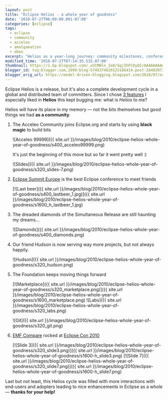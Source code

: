 ```yaml
---
layout: post
title: "Eclipse Helios - a whole year of goodness"
date: '2010-07-27T06:09:00.001-07:00'
categories: [eclipse]
tags:
  - eclipse
  - community
  - acceleo
  - amalgamation
  - obeo
excerpt: "Helios as a year‑long journey: community milestones, conferences, and the bits that made Eclipse Modeling better for real users."
modified_time: '2010-07-27T07:14:35.532-07:00'
thumbnail: https://1.bp.blogspot.com/_u5tMWln_Ie8/SqjIhFCOyQI/AAAAAAAAALI/_vSaQyCXIds/s72-c/acceleo99999.png
blogger_id: tag:blogger.com,1999:blog-5749374620125186414.post-2848207392834697323
blogger_orig_url: https://model-driven-blogging.blogspot.com/2010/07/eclipse-helios-whole-year-of-goodness.html
---
```


Eclipse Helios is a release, but it's also a complete development cycle in a global and distributed team of committers. Since I chose [3 features](/2010/06/28/helios-review-in-pictures.html) I especially liked in **Helios** this kept bugging me: what is _Helios_ to me?

Helios will have its place in my memory — not the bits themselves but good things we had **as a community**.

1. The Acceleo Community joins Eclipse.org and starts by using **black magic** to build bits

   ![Acceleo 99999]({{ site.url }}/images/blog/2010/eclipse-helios-whole-year-of-goodness/s400_acceleo99999.png)

   It's just the beginning of this move but so far it went pretty well :)

   ![Slides]({{ site.url }}/images/blog/2010/eclipse-helios-whole-year-of-goodness/s320_slides-7.png)

2. [Eclipse Summit Europe](https://www.eclipsecon.org/summiteurope2010/) is the best Eclipse conference to meet friends

   [![Last beer]({{ site.url }}/images/blog/2010/eclipse-helios-whole-year-of-goodness/s400_lastbeer_1.jpg)]({{ site.url }}/images/blog/2010/eclipse-helios-whole-year-of-goodness/s1600_h_lastbeer_1.jpg)

3. The dreaded diamonds of the Simultaneous Release are still haunting my dreams...

   ![Diamonds]({{ site.url }}/images/blog/2010/eclipse-helios-whole-year-of-goodness/s400_diamonds.png)

4. Our friend Hudson is now serving way more projects, but not always happily.

   ![Hudson]({{ site.url }}/images/blog/2010/eclipse-helios-whole-year-of-goodness/s320_hudson.png)

5. The Foundation keeps moving things forward

   [![Marketplace]({{ site.url }}/images/blog/2010/eclipse-helios-whole-year-of-goodness/s320_marketplace.png)]({{ site.url }}/images/blog/2010/eclipse-helios-whole-year-of-goodness/s1600_marketplace.png) ![Labs]({{ site.url }}/images/blog/2010/eclipse-helios-whole-year-of-goodness/s320_labs.png)

   ![Git]({{ site.url }}/images/blog/2010/eclipse-helios-whole-year-of-goodness/s320_git.png)

6. [EMF Compare](https://wiki.eclipse.org/EMF_Compare) rocked at [Eclipse Con 2010](/2010/03/24/diff-merge-and-patch-your-models-with.html)

   [![Slide 3]({{ site.url }}/images/blog/2010/eclipse-helios-whole-year-of-goodness/s320_slide3.png)]({{ site.url }}/images/blog/2010/eclipse-helios-whole-year-of-goodness/s1600-h_slide3.png) [![Slide 7]({{ site.url }}/images/blog/2010/eclipse-helios-whole-year-of-goodness/s320_slide7.png)]({{ site.url }}/images/blog/2010/eclipse-helios-whole-year-of-goodness/s1600-h_slide7.png)

Last but not least, this Helios cycle was filled with more interactions with end-users and adopters leading to nice enhancements in Eclipse as a whole — **thanks for your help!**
